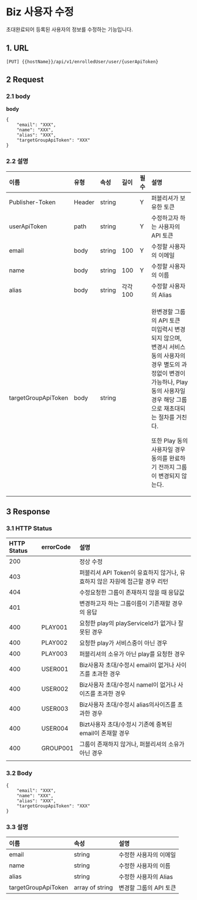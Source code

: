 # Biz 사용자 수정

초대완료되어 등록된 사용자의 정보를 수정하는 기능입니다.

## 1. URL <a id="Biz&#xC0AC;&#xC6A9;&#xC790;&#xC218;&#xC815;v1-1URL"></a>

```text
[PUT] {{hostName}}/api/v1/enrolledUser/user/{userApiToken}
```

## 2 Request <a id="Biz&#xC0AC;&#xC6A9;&#xC790;&#xC218;&#xC815;v1-2Request"></a>

### 2.1 body <a id="Biz&#xC0AC;&#xC6A9;&#xC790;&#xC218;&#xC815;v1-2.1body"></a>

**body**

```text
{
    "email": "XXX",
    "name": "XXX",
    "alias": "XXX",
    "targetGroupApiToken": "XXX"
}
```

### 2.2 설명 <a id="Biz&#xC0AC;&#xC6A9;&#xC790;&#xC218;&#xC815;v1-2.2&#xC124;&#xBA85;"></a>

<table>
  <thead>
    <tr>
      <th style="text-align:left">&#xC774;&#xB984;</th>
      <th style="text-align:left">&#xC720;&#xD615;</th>
      <th style="text-align:left">&#xC18D;&#xC131;</th>
      <th style="text-align:left">&#xAE38;&#xC774;</th>
      <th style="text-align:left">&#xD544;&#xC218;</th>
      <th style="text-align:left">&#xC124;&#xBA85;</th>
    </tr>
  </thead>
  <tbody>
    <tr>
      <td style="text-align:left">Publisher-Token</td>
      <td style="text-align:left">Header</td>
      <td style="text-align:left">string</td>
      <td style="text-align:left"></td>
      <td style="text-align:left">Y</td>
      <td style="text-align:left">&#xD37C;&#xBE14;&#xB9AC;&#xC154;&#xAC00; &#xBCF4;&#xC720;&#xD55C; &#xD1A0;&#xD070;</td>
    </tr>
    <tr>
      <td style="text-align:left">userApiToken</td>
      <td style="text-align:left">path</td>
      <td style="text-align:left">string</td>
      <td style="text-align:left"></td>
      <td style="text-align:left">Y</td>
      <td style="text-align:left">&#xC218;&#xC815;&#xD558;&#xACE0;&#xC790; &#xD558;&#xB294; &#xC0AC;&#xC6A9;&#xC790;&#xC758;
        API &#xD1A0;&#xD070;</td>
    </tr>
    <tr>
      <td style="text-align:left">email</td>
      <td style="text-align:left">body</td>
      <td style="text-align:left">string</td>
      <td style="text-align:left">100</td>
      <td style="text-align:left">Y</td>
      <td style="text-align:left">&#xC218;&#xC815;&#xD560; &#xC0AC;&#xC6A9;&#xC790;&#xC758; &#xC774;&#xBA54;&#xC77C;</td>
    </tr>
    <tr>
      <td style="text-align:left">name</td>
      <td style="text-align:left">body</td>
      <td style="text-align:left">string</td>
      <td style="text-align:left">100</td>
      <td style="text-align:left">Y</td>
      <td style="text-align:left">&#xC218;&#xC815;&#xD560; &#xC0AC;&#xC6A9;&#xC790;&#xC758; &#xC774;&#xB984;</td>
    </tr>
    <tr>
      <td style="text-align:left">alias</td>
      <td style="text-align:left">body</td>
      <td style="text-align:left">string</td>
      <td style="text-align:left">&#xAC01;&#xAC01; 100</td>
      <td style="text-align:left"></td>
      <td style="text-align:left">&#xC218;&#xC815;&#xD560; &#xC0AC;&#xC6A9;&#xC790;&#xC758; Alias</td>
    </tr>
    <tr>
      <td style="text-align:left">targetGroupApiToken</td>
      <td style="text-align:left">body</td>
      <td style="text-align:left">string</td>
      <td style="text-align:left"></td>
      <td style="text-align:left"></td>
      <td style="text-align:left">
        <p>&#xC644;&#xBCC0;&#xACBD;&#xD560; &#xADF8;&#xB8F9;&#xC758; API &#xD1A0;&#xD070;
          <br
          />&#xBBF8;&#xC785;&#xB825;&#xC2DC; &#xBCC0;&#xACBD;&#xB418;&#xC9C0; &#xC54A;&#xC73C;&#xBA70;,
          &#xBCC0;&#xACBD;&#xC2DC; &#xC11C;&#xBE44;&#xC2A4; &#xB3D9;&#xC758; &#xC0AC;&#xC6A9;&#xC790;&#xC758;
          &#xACBD;&#xC6B0; &#xBCC4;&#xB3C4;&#xC758; &#xACFC;&#xC815;&#xC5C6;&#xC774;
          &#xBCC0;&#xACBD;&#xC774; &#xAC00;&#xB2A5;&#xD558;&#xB098;, Play &#xB3D9;&#xC758;
          &#xC0AC;&#xC6A9;&#xC790;&#xC77C; &#xACBD;&#xC6B0; &#xD574;&#xB2F9; &#xADF8;&#xB8F9;&#xC73C;&#xB85C;
          &#xC7AC;&#xCD08;&#xB300;&#xB418;&#xB294; &#xC808;&#xCC28;&#xB97C; &#xAC70;&#xCE5C;&#xB2E4;.</p>
        <p>&#xB610;&#xD55C; Play &#xB3D9;&#xC758; &#xC0AC;&#xC6A9;&#xC790;&#xC77C;
          &#xACBD;&#xC6B0; &#xB3D9;&#xC758;&#xB97C; &#xC644;&#xB8CC;&#xD558;&#xAE30;
          &#xC804;&#xAE4C;&#xC9C0; &#xADF8;&#xB8F9;&#xC774; &#xBCC0;&#xACBD;&#xB418;&#xC9C0;
          &#xC54A;&#xB294;&#xB2E4;.</p>
      </td>
    </tr>
  </tbody>
</table>

## 3 Response <a id="Biz&#xC0AC;&#xC6A9;&#xC790;&#xC218;&#xC815;v1-3Response"></a>

### 3.1 HTTP Status <a id="Biz&#xC0AC;&#xC6A9;&#xC790;&#xC218;&#xC815;v1-3.1HTTPStatus"></a>

| HTTP Status | errorCode | 설명 |
| :--- | :--- | :--- |
| 200 |  | 정상 수정 |
| 403 |  | 퍼블리셔 API Token이 유효하지 않거나, 유효하지 않은 자원에 접근할 경우 리턴 |
| 404 |  | 수정요청한 그룹이 존재하지 않을 때 응답값 |
| 401 |  | 변경하고자 하는 그룹이름이 기존재할 경우의 응답 |
| 400 | PLAY001 | 요청한 play의 playServiceId가 없거나 잘못된 경우 |
| 400 | PLAY002 | 요청한 play가 서비스중이 아닌 경우 |
| 400 | PLAY003 | 퍼블리셔의 소유가 아닌 play를 요청한 경우 |
| 400 | USER001 | Biz사용자 초대/수정시 email이 없거나 사이즈를 초과한 경우 |
| 400 | USER002 | Biz사용자 초대/수정시 namel이 없거나 사이즈를 초과한 경우 |
| 400 | USER003 | Biz사용자 초대/수정시 alias의사이즈를 초과한 경우 |
| 400 | USER004 | Bizt사용자 초대/수정시 기존에 중복된 email이 존재할 경우 |
| 400 | GROUP001 | 그룹이 존재하지 않거나, 퍼블리셔의 소유가 아닌 경우 |
|  |  |  |

### 3.2 Body <a id="Biz&#xC0AC;&#xC6A9;&#xC790;&#xC218;&#xC815;v1-3.2Body"></a>

```text
{
    "email": "XXX",
    "name": "XXX",
    "alias": "XXX",
    "targetGroupApiToken": "XXX"
}
```

### 3.3 설명 <a id="Biz&#xC0AC;&#xC6A9;&#xC790;&#xC218;&#xC815;v1-3.3&#xC124;&#xBA85;"></a>

| 이름 | 속성 | 설명 |
| :--- | :--- | :--- |
| email | string | 수정한 사용자의 이메일 |
| name | string | 수정한 사용자의 이름 |
| alias | string | 수정한 사용자의 Alias |
| targetGroupApiToken | array of string | 변경할 그룹의 API 토큰 |

